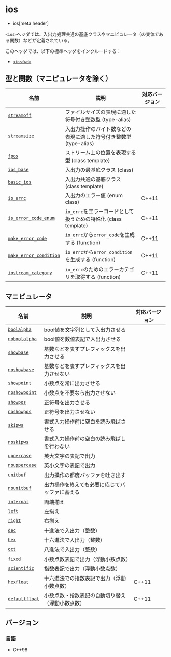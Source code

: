 # ios
* ios[meta header]

`<ios>`ヘッダでは、入出力処理共通の基底クラスやマニピュレータ（の実体である関数）などが定義されている。

このヘッダでは、以下の標準ヘッダをインクルードする：

- [`<iosfwd>`](iosfwd.md.nolink)


## 型と関数（マニピュレータを除く）

| 名前                                                    | 説明                                                           | 対応バージョン |
|---------------------------------------------------------|----------------------------------------------------------------|----------------|
| [`streamoff`](ios/type-streamoff.md)                  | ファイルサイズの表現に適した符号付き整数型 (type-alias)           |                |
| [`streamsize`](ios/type-streamsize.md)                | 入出力操作のバイト数などの表現に適した符号付き整数型 (type-alias) |                |
| [`fpos`](ios/fpos.md)                                 | ストリーム上の位置を表現する型 (class template)                |                |
| [`ios_base`](ios/ios_base.md)                         | 入出力の最基底クラス (class)                                   |                |
| [`basic_ios`](ios/basic_ios.md)                       | 入出力共通の基底クラス (class template)                        |                |
| [`io_errc`](ios/io_errc.md)                           | 入出力のエラー値 (enum class)                                  | C++11          |
| [`is_error_code_enum`](ios/is_error_code_enum.md)     | `io_errc`をエラーコードとして扱うための特殊化 (class template) | C++11          |
| [`make_error_code`](ios/make_error_code.md)           | `io_errc`から`error_code`を生成する (function)                 | C++11          |
| [`make_error_condition`](ios/make_error_condition.md) | `io_errc`から`error_condition`を生成する (function)            | C++11          |
| [`iostream_category`](ios/iostream_category.md)       | `io_errc`のためのエラーカテゴリを取得する (function)           | C++11          |

## マニピュレータ

| 名前                                    | 説明                                             | 対応バージョン |
|-----------------------------------------|--------------------------------------------------|----------------|
| [`boolalpha`](ios/boolalpha.md)       | bool値を文字列として入出力させる                 |                |
| [`noboolalpha`](ios/noboolalpha.md)   | bool値を数値表記で入出力させる                   |                |
| [`showbase`](ios/showbase.md)         | 基数などを表すプレフィックスを出力させる         |                |
| [`noshowbase`](ios/noshowbase.md)     | 基数などを表すプレフィックスを出力させない       |                |
| [`showpoint`](ios/showpoint.md)       | 小数点を常に出力させる                           |                |
| [`noshowpoint`](ios/noshowpoint.md)   | 小数点を不要なら出力させない                     |                |
| [`showpos`](ios/showpos.md)           | 正符号を出力させる                               |                |
| [`noshowpos`](ios/noshowpos.md)       | 正符号を出力させない                             |                |
| [`skipws`](ios/skipws.md)             | 書式入力操作前に空白を読み飛ばさせる             |                |
| [`noskipws`](ios/noskipws.md)         | 書式入力操作前の空白の読み飛ばしを行わない       |                |
| [`uppercase`](ios/uppercase.md)       | 英大文字の表記で出力                             |                |
| [`nouppercase`](ios/nouppercase.md)   | 英小文字の表記で出力                             |                |
| [`unitbuf`](ios/unitbuf.md)           | 出力操作の都度バッファを吐き出す                 |                |
| [`nounitbuf`](ios/nounitbuf.md)       | 出力操作を終えても必要に応じてバッファに蓄える   |                |
| [`internal`](ios/internal.md)         | 両端揃え                                         |                |
| [`left`](ios/left.md)                 | 左揃え                                           |                |
| [`right`](ios/right.md)               | 右揃え                                           |                |
| [`dec`](ios/dec.md)                   | 十進法で入出力（整数）                           |                |
| [`hex`](ios/hex.md)                   | 十六進法で入出力（整数）                         |                |
| [`oct`](ios/oct.md)                   | 八進法で入出力（整数）                           |                |
| [`fixed`](ios/fixed.md)               | 小数点数表記で出力（浮動小数点数）               |                |
| [`scientific`](ios/scientific.md)     | 指数表記で出力（浮動小数点数）                   |                |
| [`hexfloat`](ios/hexfloat.md)         | 十六進法での指数表記で出力（浮動小数点数）       | C++11          |
| [`defaultfloat`](ios/defaultfloat.md) | 小数点数・指数表記の自動切り替え（浮動小数点数） | C++11          |

## バージョン
### 言語
- C++98

